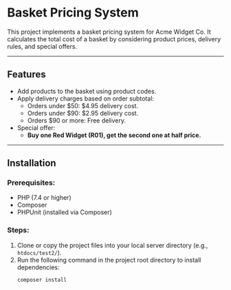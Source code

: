 # Basket Pricing System

This project implements a basket pricing system for Acme Widget Co. It calculates the total cost of a basket by considering product prices, delivery rules, and special offers.

---

## Features

- Add products to the basket using product codes.
- Apply delivery charges based on order subtotal:
  - Orders under $50: $4.95 delivery cost.
  - Orders under $90: $2.95 delivery cost.
  - Orders $90 or more: Free delivery.
- Special offer:
  - **Buy one Red Widget (R01), get the second one at half price.**

---

## Installation

### Prerequisites:
- PHP (7.4 or higher)
- Composer
- PHPUnit (installed via Composer)

### Steps:
1. Clone or copy the project files into your local server directory (e.g., `htdocs/test2/`).
2. Run the following command in the project root directory to install dependencies:
   ```bash
   composer install
